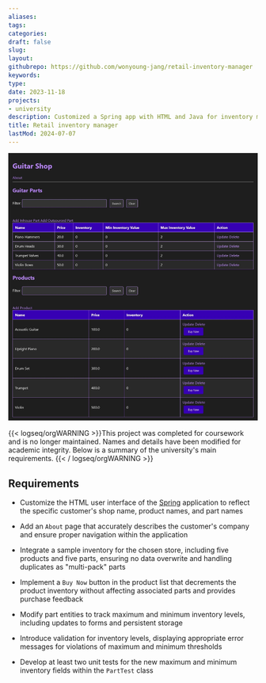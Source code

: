 ```yaml
---
aliases: 
tags:
categories:
draft: false
slug: 
layout: 
githubrepo: https://github.com/wonyoung-jang/retail-inventory-manager
keywords: 
type: 
date: 2023-11-18
projects:
- university
description: Customized a Spring app with HTML and Java for inventory management, showcasing software development skills for a client's needs
title: Retail inventory manager
lastMod: 2024-07-07
---
```

![🖼 retail-inventory.webp](/assets/retail-inventory.webp)

{{< logseq/orgWARNING >}}This project was completed for coursework and is no longer maintained. Names and details have been modified for academic integrity. Below is a summary of the university's main requirements.
{{< / logseq/orgWARNING >}}

## Requirements

  + Customize the HTML user interface of the [Spring](https://spring.io/projects/spring-framework) application to reflect the specific customer's shop name, product names, and part names

  + Add an `About` page that accurately describes the customer's company and ensure proper navigation within the application

  + Integrate a sample inventory for the chosen store, including five products and five parts, ensuring no data overwrite and handling duplicates as "multi-pack" parts

  + Implement a `Buy Now` button in the product list that decrements the product inventory without affecting associated parts and provides purchase feedback

  + Modify part entities to track maximum and minimum inventory levels, including updates to forms and persistent storage

  + Introduce validation for inventory levels, displaying appropriate error messages for violations of maximum and minimum thresholds

  + Develop at least two unit tests for the new maximum and minimum inventory fields within the `PartTest` class
